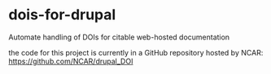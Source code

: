 # dois-for-drupal
Automate handling of DOIs for citable web-hosted documentation

the code for this project is currently in a GitHub repository hosted by NCAR: https://github.com/NCAR/drupal_DOI
